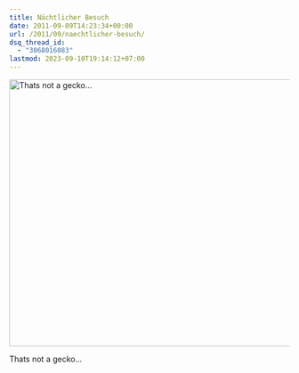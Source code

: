 ```yaml
---
title: Nächtlicher Besuch
date: 2011-09-09T14:23:34+00:00
url: /2011/09/naechtlicher-besuch/
dsq_thread_id:
  - "3068016083"
lastmod: 2023-09-10T19:14:12+07:00
---
```

<div class="media image">
  <a href="http://www.flickr.com/photos/schreibblogade/6131531979/" title="Thats not a gecko..."><img src="//farm7.static.flickr.com/6188/6131531979_3ea0acbdef_z.jpg" width="640" height="480" alt="Thats not a gecko..." /></a></p>

  <p>
    Thats not a gecko...
  </p>
</div>
